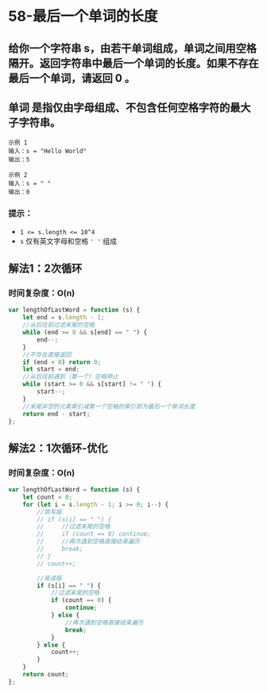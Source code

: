 # 58-最后一个单词的长度

## 给你一个字符串 s，由若干单词组成，单词之间用空格隔开。返回字符串中最后一个单词的长度。如果不存在最后一个单词，请返回 0 。

## 单词 是指仅由字母组成、不包含任何空格字符的最大子字符串。

```
示例 1
输入：s = "Hello World"
输出：5

示例 2
输入：s = " "
输出：0
```

### 提示：

- `1 <= s.length <= 10^4`
- `s` 仅有英文字母和空格 `' '` 组成



## 解法1：2次循环

### 时间复杂度：O(n)

```js
var lengthOfLastWord = function (s) {
    let end = s.length - 1;
    //从后往前过滤末尾的空格
    while (end >= 0 && s[end] == " ") {
        end--;
    }
    //不存在直接返回
    if (end < 0) return 0;
    let start = end;
    //从后往前遇到（第一个）空格停止
    while (start >= 0 && s[start] != " ") {
        start--;
    }
    //末尾非空的元素索引减第一个空格的索引即为最后一个单词长度
    return end - start;
};
```



## 解法2：1次循环-优化

### 时间复杂度：O(n)

```js
var lengthOfLastWord = function (s) {
    let count = 0;
    for (let i = s.length - 1; i >= 0; i--) {
        //简写版
        // if (s[i] == " ") {
        //     //过滤末尾的空格
        //     if (count == 0) continue;
        //     //再次遇到空格直接结束遍历
        //     break;
        // }
        // count++;

        //易读版
        if (s[i] == " ") {
            //过滤末尾的空格
            if (count == 0) {
                continue;
            } else {
                //再次遇到空格直接结束遍历
                break;
            }
        } else {
            count++;
        }
    }
    return count;
};
```